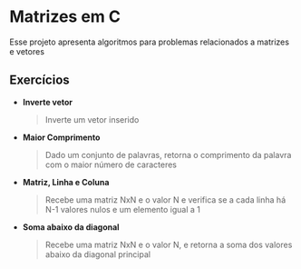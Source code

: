 # Matrizes em C

Esse projeto apresenta algoritmos para problemas relacionados a matrizes e vetores

## Exercícios

- **Inverte vetor**
	> Inverte um vetor inserido
- **Maior Comprimento**
	> Dado um conjunto de palavras, retorna o comprimento da palavra com o maior número de caracteres
- **Matriz, Linha e Coluna**
	> Recebe uma matriz NxN e o valor N e verifica se a cada linha há N-1 valores nulos e um elemento igual a 1	
- **Soma abaixo da diagonal**
	> Recebe uma matriz NxN e o valor N, e retorna a soma dos valores abaixo da diagonal principal
